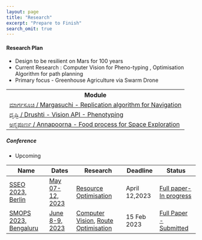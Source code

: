 ```yaml
---
layout: page
title: "Research"
excerpt: "Prepare to Finish"
search_omit: true
---
```



<h4>Research Plan</h4>
<ul>
 <li>Design to be resilient on Mars for 100 years</li>

 <li>Current Research : Computer Vision for Pheno-typing , Optimisation Algorithm for path planning</li>

 <li>Primary focus - Greenhouse Agriculture via Swarm Drone</li>
</ul >


  <table>
       <tr >
           <th>Module</th>
       </tr>
       <tr>
           <td><a href="https://github.com/slabstech/margasuchi"> ಮಾರ್ಗಸೂಚಿ  / Margasuchi - Replication algorithm for Navigation</a></td>
       </tr>
       <tr>
           <td><a href="https://github.com/slabstech/drushti"> ದೃಷ್ಟಿ / Drushti - Vision API - Phenotyping </a></td>
       </tr>
       <tr>
           <td><a href="https://github.com/slabstech/annapoorna"> ಅನ್ನಪೂರ್ಣ / Annapoorna - Food process for Space Exploration </a></td>
       </tr>

   </table>



##### Conference

* Upcoming 

| Name                                                                | Dates                                                                                                                   | Research                                                                                                                                                 | Deadline      | Status                                                                                                                                  |
|---------------------------------------------------------------------|-------------------------------------------------------------------------------------------------------------------------|----------------------------------------------------------------------------------------------------------------------------------------------------------|---------------|-----------------------------------------------------------------------------------------------------------------------------------------|
| [SSEO 2023, Berlin](https://mangala.earth/research/sseo-2023/)      | [May 07-12, 2023](https://iaaspace.org/event/14th-iaa-symposium-on-small-satellites-for-earth-system-observation-2023/) | [Resource Optimisation](https://github.com/slabstech/bhoomi/tree/main/src/solutions/scheduler)                                                           | April 12,2023 | [Full paper- In progress ](https://github.com/slabstech/bhoomi/blob/main/docs/assets/docs/submit/IAA-B14-1124P-4pages.pdf)              |
| [SMOPS 2023, Bengaluru](https://mangala.earth/research/smops-2023/) | [June 8-9, 2023](https://smops2023.istrac.gov.in/)                                                                      | [Computer Vision](https://github.com/slabstech/bhoomi-vision), [Route Optimisation](https://github.com/slabstech/bhoomi/tree/main/src/garuda/navigation) | 15 Feb 2023   | [Full Paper - Submitted](https://github.com/slabstech/bhoomi/blob/main/docs/assets/docs/submit/sachin-IAA-ISRO-ASI-SMOPS2023-XX-XX.doc) | 

